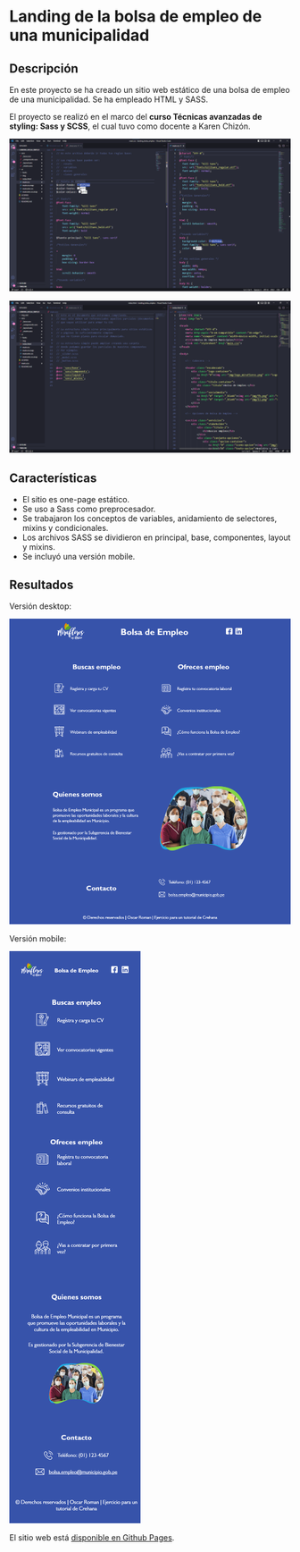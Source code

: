 # Landing de la bolsa de empleo de una municipalidad

## Descripción
En este proyecto se ha creado un sitio web estático de una bolsa de empleo de una municipalidad. Se ha empleado HTML y SASS.

El proyecto se realizó en el marco del **curso Técnicas avanzadas de styling: Sass y SCSS**, el cual tuvo como docente a Karen Chizón.

![Archivos SASS y CSS en VisualStudio Code](/img_md/sass_css.png)

![Archivos SASS y HTML en VisualStudio Code](/img_md/html_sass.png)

## Características
- El sitio es one-page estático.
- Se uso a Sass como preprocesador.
- Se trabajaron los conceptos de variables, anidamiento de selectores, mixins y condicionales.
- Los archivos SASS se dividieron en principal, base, componentes, layout y mixins.
- Se incluyó una versión mobile.

## Resultados

Versión desktop:

![Web en tamaño escritorio](/img_md/desktop_version.png)

Versión mobile:

![Web en tamaño móvil](/img_md/mobile_version.png)

El sitio web está [disponible en Github Pages](https://okipe.github.io/landing_bolsa_empleo/ui/).
